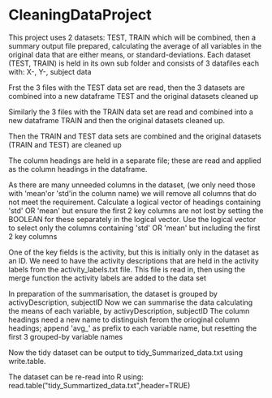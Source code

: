 # CleaningDataProject

This project uses 2 datasets:  TEST, TRAIN which will be combined, then a summary output file prepared, calculating the average of all variables in the original data that are either means, or standard-deviations.
Each dataset (TEST, TRAIN) is held in its own sub folder and consists of 3 datafiles each with: X-, Y-, subject  data

Frst the 3 files with the TEST data set are read, then the 3 datasets are combined into a new dataframe TEST and  the original datasets cleaned up

Similarly the 3 files with the TRAIN data set are read and combined into a new dataframe TRAIN and then the original datasets cleaned up.

Then the TRAIN and TEST data sets are combined
and  the original datasets (TRAIN and TEST) are cleaned up

The column headings are held in a separate file; these are read and applied as the column headings in the dataframe.

As there are many unneeded columns in the dataset, (we only need those with 'mean'or 'std'in the column name) we will remove all columns that do not meet the requirement. 
Calculate a logical vector of headings containing 'std' OR 'mean'
but ensure the first 2 key columns are not lost by setting the BOOLEAN for these separately in the logical vector.
Use the logical vector to select only the columns containing  'std' OR 'mean' but including the first 2 key columns

One of the key fields is the activity, but this is initially only in the dataset as an ID. We need to have the activity descriptions that are held in the activity labels from the activity_labels.txt file.
This file is read in, then using the merge function the activity labels are added to the data set

In preparation of the summarisation, the dataset is grouped by activyDescription, subjectID
Now we can summarise the data calculating the means of each variable, by activyDescription, subjectID 
The column headings need a new name to distinguish ferom the orioginal column headings; append 'avg_' as prefix to each variable name, but resetting the first 3 grouped-by variable names 

Now the tidy dataset can be output to tidy_Summarized_data.txt using write.table.

The dataset can be re-read into R using: read.table("tidy_Summartized_data.txt",header=TRUE)
